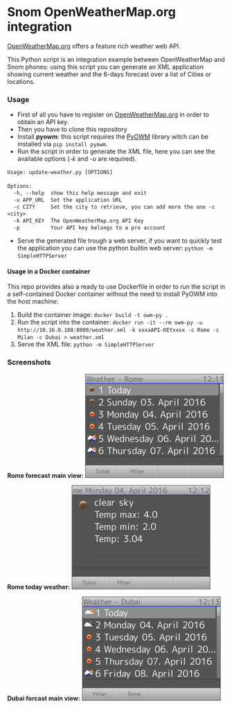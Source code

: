 # Snom OpenWeatherMap.org integration

[OpenWeatherMap.org](http://openweathermap.org/) offers a feature rich weather web API.

This Python script is an integration example between OpenWeatherMap and Snom phones: using this script you can generate an XML application showing current weather and the 6-days forecast over a list of Cities or locations.

### Usage

* First of all you have to register on [OpenWeatherMap.org](http://openweathermap.org/) in order to obtain an API key.
* Then you have to clone this repository
* Install **pyowm**: this script requires the [PyOWM](https://github.com/csparpa/pyowm) library witch can be installed via `pip install pyowm`.
* Run the script in order to generate the XML file, here you can see the available options (*-k* and *-u* are required).

```
Usage: update-weather.py [OPTIONS]

Options:
  -h, --help  show this help message and exit
  -u APP_URL  Set the application URL
  -c CITY     Set the city to retrieve, you can add more the one -c <city>
  -k API_KEY  The OpenWeatherMap.org API Key
  -p          Your API key belongs to a pro account
```

* Serve the generated file trough a web server, if you want to quickly test the application you can use the python builtin web server: `python -m SimpleHTTPServer`

#### Usage in a Docker container

This repo provides also a ready to use Dockerfile in order to run the script in a self-contained Docker container without the need to install PyOWM into the host machine:

1. Build the container image: `docker build -t owm-py .`
1. Run the script into the container: `docker run -it --rm owm-py -u http://10.16.0.108:8000/weather.xml -k xxxxAPI-KEYxxxx -c Rome -c Milan -c Dubai > weather.xml`
1. Serve the XML file: `python -m SimpleHTTPServer`

### Screenshots

**Rome forecast main view:**
![Rome](img/rome.bmp)

**Rome today weather:**
![Rome todat](img/today.bmp)

**Dubai forcast main view:**
![Dubai](img/dubai.bmp)
